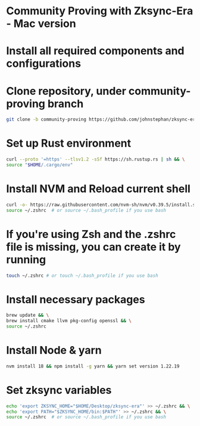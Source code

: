 # Community Proving with Zksync-Era - Mac version

# Install all required components and configurations

# Clone repository, under community-proving branch
```bash
git clone -b community-proving https://github.com/johnstephan/zksync-era.git
```

# Set up Rust environment
```bash
curl --proto '=https' --tlsv1.2 -sSf https://sh.rustup.rs | sh && \
source "$HOME/.cargo/env"
```

# Install NVM and Reload current shell
```bash
curl -o- https://raw.githubusercontent.com/nvm-sh/nvm/v0.39.5/install.sh | bash && \
source ~/.zshrc  # or source ~/.bash_profile if you use bash
```

# If you're using Zsh and the .zshrc file is missing, you can create it by running
```bash
touch ~/.zshrc # or touch ~/.bash_profile if you use bash
```

# Install necessary packages
```bash
brew update && \
brew install cmake llvm pkg-config openssl && \
source ~/.zshrc
```

# Install Node & yarn
```bash
nvm install 18 && npm install -g yarn && yarn set version 1.22.19
```

# Set zksync variables
```bash
echo 'export ZKSYNC_HOME="$HOME/Desktop/zksync-era"' >> ~/.zshrc && \
echo 'export PATH="$ZKSYNC_HOME/bin:$PATH"' >> ~/.zshrc && \
source ~/.zshrc  # or source ~/.bash_profile if you use bash
```